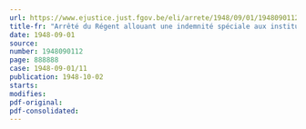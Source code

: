 ```yaml
---
url: https://www.ejustice.just.fgov.be/eli/arrete/1948/09/01/1948090112/justel
title-fr: "Arrêté du Régent allouant une indemnité spéciale aux instituteurs porteurs de certains diplômes ou certificats"
date: 1948-09-01
source:
number: 1948090112
page: 888888
case: 1948-09-01/11
publication: 1948-10-02
starts:
modifies:
pdf-original:
pdf-consolidated:
---
```


